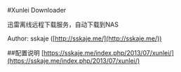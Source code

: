 #Xunlei Downloader

迅雷离线远程下载服务，自动下载到NAS

Author: sskaje ([http://sskaje.me/](http://sskaje.me/))

##配置说明
[https://sskaje.me/index.php/2013/07/xunlei/](https://sskaje.me/index.php/2013/07/xunlei/)
